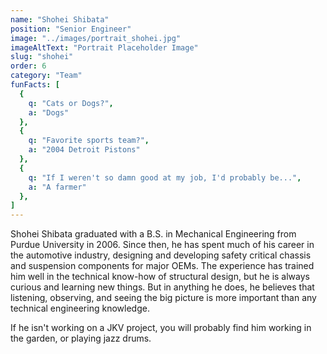 ```yaml
---
name: "Shohei Shibata"
position: "Senior Engineer"
image: "../images/portrait_shohei.jpg"
imageAltText: "Portrait Placeholder Image"
slug: "shohei"
order: 6
category: "Team"
funFacts: [
  {
    q: "Cats or Dogs?",
    a: "Dogs"
  },
  {
    q: "Favorite sports team?",
    a: "2004 Detroit Pistons"
  },
  {
    q: "If I weren't so damn good at my job, I'd probably be...",
    a: "A farmer"
  },
]
---
```


Shohei Shibata graduated with a B.S. in Mechanical Engineering from Purdue University in 2006. Since then, he has spent much of his career in the automotive industry, designing and developing safety critical chassis and suspension components for major OEMs. The experience has trained him well in the technical know-how of structural design, but he is always curious and learning new things. But in anything he does, he believes that listening, observing, and seeing the big picture is more important than any technical engineering knowledge.

If he isn't working on a JKV project, you will probably find him working in the garden, or playing jazz drums. 